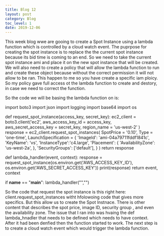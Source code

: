 ```yaml
---
title: Blog 12
layout: post
category: Blog
toc_level: 1
date: 2019-12-06
---
```

This week blog wwe are gooing to create a Spot Instance using a  lambda function which is controlled by a cloud watch event.
 The puprpose for creating the spot instance is to replace the the current spot instance  because its bid time is coming to an end. So we need to take the current spot instance ami and place it on the new spot instance that will be created.
 We will also need to create a policy that will allow the lambda function to run and create these object because without the correct permission it will not allow to be ran. This happen to me so you have create a specific iam ploicy. So my policy gave full access ot the lambda function to create  and destory, in case we need to correct the function.
 
 So the code we will be basing the lambda function on  is:
 
import boto3
import json
import logging
import base64
import os

def request_spot_instance(access_key, secret_key):
    ec2_client = boto3.client('ec2',
    aws_access_key_id = access_key,
    aws_secret_access_key = secret_key,
    region_name = 'us-west-2'
)
response = ec2_client.request_spot_instances(
    SpotPrice = '0.10',
    Type = 'one-time',
    LaunchSpecification = {
        'ImageId': 'ami-04a79711fddf1841c',
        'KeyName': 'vs',
        'InstanceType':'c4.large',
        'Placement': {
            'AvailabilityZone': 'us-west-2a',
        },
        'SecurityGroups': ['default'],
    }
)
return response


def lambda_handler(event, context):
    response = request_spot_instance(os.environ.get('AWS_ACCESS_KEY_ID'), os.environ.get('AWS_SECRET_ACCESS_KEY'))
    print(response)
    return event, context

if __name__ == "__main__":
    lambda_handler("","")


So the code that request the spot instance is this right here:  client.request_spot_instances witht hfolowoing code that gives more specifics. But this allow us to create the Spot Instnace. There is other content that describes the  spot price, image ID,  security group , and even the availability zone. The issue that I ran into was hvaing the def lambda_hnadler that needs to be defined which needs to have context. After it had been denfied then the function started to work. The  next step is to create a cloud watch event which would trigger the lambda function.

